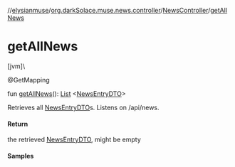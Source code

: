 //[elysianmuse](../../../index.md)/[org.darkSolace.muse.news.controller](../index.md)/[NewsController](index.md)/[getAllNews](get-all-news.md)

# getAllNews

[jvm]\

@GetMapping

fun [getAllNews](get-all-news.md)(): [List](https://kotlinlang.org/api/latest/jvm/stdlib/kotlin.collections/-list/index.html)
&lt;[NewsEntryDTO](../../org.darkSolace.muse.news.model.dto/-news-entry-d-t-o/index.md)&gt;

Retrieves all [NewsEntryDTO](../../org.darkSolace.muse.news.model.dto/-news-entry-d-t-o/index.md)s. Listens on
/api/news.

#### Return

the retrieved [NewsEntryDTO](../../org.darkSolace.muse.news.model.dto/-news-entry-d-t-o/index.md), might be empty

#### Samples

